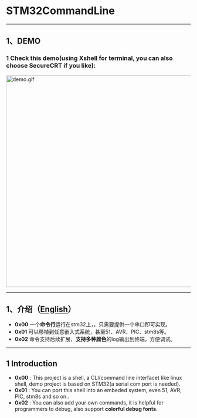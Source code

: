 # STM32CommandLine

___

## 1、DEMO
### 1 Check this demo(using Xshell for terminal, you can also choose SecureCRT if you like):
<img src="./Doc/demo.gif" width = "851" height = "576" alt="demo.gif" align=center />

___

## 1、介绍（[English](#1-introduction)）
- **0x00** 一个**命令行**运行在stm32上，，只需要提供一个串口即可实现。
- **0x01** 可以移植到任意嵌入式系统，甚至51、AVR、PIC、stm8s等。
- **0x02** 命令支持后续扩展，**支持多种颜色**的log输出到终端，方便调试。

___

## 1 Introduction

- **0x00** : This project is a shell, a CLI(command line interface) like linux shell, demo project is based on STM32(a serial com port is needed).
- **0x01** : You can port this shell into an embeded system, even 51, AVR, PIC, stm8s and so on..
- **0x02** : You can also add your own commands, it is helpful for programmers to debug, also support **colorful debug fonts**.
